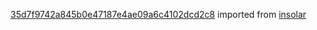 [35d7f9742a845b0e47187e4ae09a6c4102dcd2c8](https://github.com/insolar/insolar/commit/35d7f9742a845b0e47187e4ae09a6c4102dcd2c8) imported from [insolar](https://github.com/insolar/insolar)

